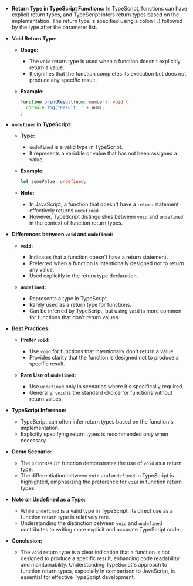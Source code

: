 - **Return Type in TypeScript Functions:**
  In TypeScript, functions can have explicit return types, and TypeScript infers return types based on the implementation. The return type is specified using a colon (`:`) followed by the type after the parameter list.

- **Void Return Type:**

  - **Usage:**

    - The `void` return type is used when a function doesn't explicitly return a value.
    - It signifies that the function completes its execution but does not produce any specific result.

  - **Example:**
    ```typescript
    function printResult(num: number): void {
      console.log("Result: " + num);
    }
    ```

- **`undefined` in TypeScript:**

  - **Type:**

    - `undefined` is a valid type in TypeScript.
    - It represents a variable or value that has not been assigned a value.

  - **Example:**

    ```typescript
    let someValue: undefined;
    ```

  - **Note:**
    - In JavaScript, a function that doesn't have a `return` statement effectively returns `undefined`.
    - However, TypeScript distinguishes between `void` and `undefined` in the context of function return types.

- **Differences between `void` and `undefined`:**

  - **`void`:**

    - Indicates that a function doesn't have a return statement.
    - Preferred when a function is intentionally designed not to return any value.
    - Used explicitly in the return type declaration.

  - **`undefined`:**
    - Represents a type in TypeScript.
    - Rarely used as a return type for functions.
    - Can be inferred by TypeScript, but using `void` is more common for functions that don't return values.

- **Best Practices:**

  - **Prefer `void`:**

    - Use `void` for functions that intentionally don't return a value.
    - Provides clarity that the function is designed not to produce a specific result.

  - **Rare Use of `undefined`:**
    - Use `undefined` only in scenarios where it's specifically required.
    - Generally, `void` is the standard choice for functions without return values.

- **TypeScript Inference:**

  - TypeScript can often infer return types based on the function's implementation.
  - Explicitly specifying return types is recommended only when necessary.

- **Demo Scenario:**

  - The `printResult` function demonstrates the use of `void` as a return type.
  - The differentiation between `void` and `undefined` in TypeScript is highlighted, emphasizing the preference for `void` in function return types.

- **Note on Undefined as a Type:**

  - While `undefined` is a valid type in TypeScript, its direct use as a function return type is relatively rare.
  - Understanding the distinction between `void` and `undefined` contributes to writing more explicit and accurate TypeScript code.

- **Conclusion:**
  - The `void` return type is a clear indication that a function is not designed to produce a specific result, enhancing code readability and maintainability. Understanding TypeScript's approach to function return types, especially in comparison to JavaScript, is essential for effective TypeScript development.
